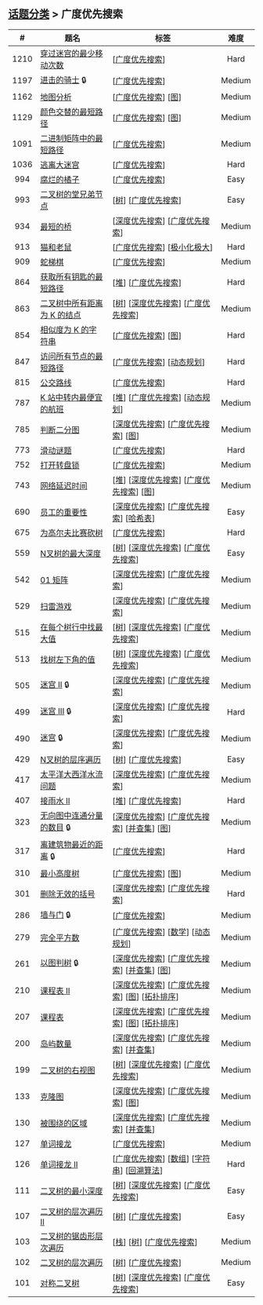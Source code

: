 <!--|This file generated by command(leetcode tag); DO NOT EDIT.            |-->
<!--+----------------------------------------------------------------------+-->
<!--|@author    openset <openset.wang@gmail.com>                           |-->
<!--|@link      https://github.com/openset                                 |-->
<!--|@home      https://github.com/tonymontaro/leetcode-hints                        |-->
<!--+----------------------------------------------------------------------+-->

## [话题分类](https://github.com/tonymontaro/leetcode-hints/blob/master/tag/README.md) > 广度优先搜索

| # | 题名 | 标签 | 难度 |
| :-: | - | - | :-: |
| 1210 | [穿过迷宫的最少移动次数](https://github.com/tonymontaro/leetcode-hints/tree/master/problems/minimum-moves-to-reach-target-with-rotations) | [[广度优先搜索](https://github.com/tonymontaro/leetcode-hints/tree/master/tag/breadth-first-search/README.md)]  | Hard |
| 1197 | [进击的骑士](https://github.com/tonymontaro/leetcode-hints/tree/master/problems/minimum-knight-moves) 🔒 | [[广度优先搜索](https://github.com/tonymontaro/leetcode-hints/tree/master/tag/breadth-first-search/README.md)]  | Medium |
| 1162 | [地图分析](https://github.com/tonymontaro/leetcode-hints/tree/master/problems/as-far-from-land-as-possible) | [[广度优先搜索](https://github.com/tonymontaro/leetcode-hints/tree/master/tag/breadth-first-search/README.md)] [[图](https://github.com/tonymontaro/leetcode-hints/tree/master/tag/graph/README.md)]  | Medium |
| 1129 | [颜色交替的最短路径](https://github.com/tonymontaro/leetcode-hints/tree/master/problems/shortest-path-with-alternating-colors) | [[广度优先搜索](https://github.com/tonymontaro/leetcode-hints/tree/master/tag/breadth-first-search/README.md)] [[图](https://github.com/tonymontaro/leetcode-hints/tree/master/tag/graph/README.md)]  | Medium |
| 1091 | [二进制矩阵中的最短路径](https://github.com/tonymontaro/leetcode-hints/tree/master/problems/shortest-path-in-binary-matrix) | [[广度优先搜索](https://github.com/tonymontaro/leetcode-hints/tree/master/tag/breadth-first-search/README.md)]  | Medium |
| 1036 | [逃离大迷宫](https://github.com/tonymontaro/leetcode-hints/tree/master/problems/escape-a-large-maze) | [[广度优先搜索](https://github.com/tonymontaro/leetcode-hints/tree/master/tag/breadth-first-search/README.md)]  | Hard |
| 994 | [腐烂的橘子](https://github.com/tonymontaro/leetcode-hints/tree/master/problems/rotting-oranges) | [[广度优先搜索](https://github.com/tonymontaro/leetcode-hints/tree/master/tag/breadth-first-search/README.md)]  | Easy |
| 993 | [二叉树的堂兄弟节点](https://github.com/tonymontaro/leetcode-hints/tree/master/problems/cousins-in-binary-tree) | [[树](https://github.com/tonymontaro/leetcode-hints/tree/master/tag/tree/README.md)] [[广度优先搜索](https://github.com/tonymontaro/leetcode-hints/tree/master/tag/breadth-first-search/README.md)]  | Easy |
| 934 | [最短的桥](https://github.com/tonymontaro/leetcode-hints/tree/master/problems/shortest-bridge) | [[深度优先搜索](https://github.com/tonymontaro/leetcode-hints/tree/master/tag/depth-first-search/README.md)] [[广度优先搜索](https://github.com/tonymontaro/leetcode-hints/tree/master/tag/breadth-first-search/README.md)]  | Medium |
| 913 | [猫和老鼠](https://github.com/tonymontaro/leetcode-hints/tree/master/problems/cat-and-mouse) | [[广度优先搜索](https://github.com/tonymontaro/leetcode-hints/tree/master/tag/breadth-first-search/README.md)] [[极小化极大](https://github.com/tonymontaro/leetcode-hints/tree/master/tag/minimax/README.md)]  | Hard |
| 909 | [蛇梯棋](https://github.com/tonymontaro/leetcode-hints/tree/master/problems/snakes-and-ladders) | [[广度优先搜索](https://github.com/tonymontaro/leetcode-hints/tree/master/tag/breadth-first-search/README.md)]  | Medium |
| 864 | [获取所有钥匙的最短路径](https://github.com/tonymontaro/leetcode-hints/tree/master/problems/shortest-path-to-get-all-keys) | [[堆](https://github.com/tonymontaro/leetcode-hints/tree/master/tag/heap/README.md)] [[广度优先搜索](https://github.com/tonymontaro/leetcode-hints/tree/master/tag/breadth-first-search/README.md)]  | Hard |
| 863 | [二叉树中所有距离为 K 的结点](https://github.com/tonymontaro/leetcode-hints/tree/master/problems/all-nodes-distance-k-in-binary-tree) | [[树](https://github.com/tonymontaro/leetcode-hints/tree/master/tag/tree/README.md)] [[深度优先搜索](https://github.com/tonymontaro/leetcode-hints/tree/master/tag/depth-first-search/README.md)] [[广度优先搜索](https://github.com/tonymontaro/leetcode-hints/tree/master/tag/breadth-first-search/README.md)]  | Medium |
| 854 | [相似度为 K 的字符串](https://github.com/tonymontaro/leetcode-hints/tree/master/problems/k-similar-strings) | [[广度优先搜索](https://github.com/tonymontaro/leetcode-hints/tree/master/tag/breadth-first-search/README.md)] [[图](https://github.com/tonymontaro/leetcode-hints/tree/master/tag/graph/README.md)]  | Hard |
| 847 | [访问所有节点的最短路径](https://github.com/tonymontaro/leetcode-hints/tree/master/problems/shortest-path-visiting-all-nodes) | [[广度优先搜索](https://github.com/tonymontaro/leetcode-hints/tree/master/tag/breadth-first-search/README.md)] [[动态规划](https://github.com/tonymontaro/leetcode-hints/tree/master/tag/dynamic-programming/README.md)]  | Hard |
| 815 | [公交路线](https://github.com/tonymontaro/leetcode-hints/tree/master/problems/bus-routes) | [[广度优先搜索](https://github.com/tonymontaro/leetcode-hints/tree/master/tag/breadth-first-search/README.md)]  | Hard |
| 787 | [K 站中转内最便宜的航班](https://github.com/tonymontaro/leetcode-hints/tree/master/problems/cheapest-flights-within-k-stops) | [[堆](https://github.com/tonymontaro/leetcode-hints/tree/master/tag/heap/README.md)] [[广度优先搜索](https://github.com/tonymontaro/leetcode-hints/tree/master/tag/breadth-first-search/README.md)] [[动态规划](https://github.com/tonymontaro/leetcode-hints/tree/master/tag/dynamic-programming/README.md)]  | Medium |
| 785 | [判断二分图](https://github.com/tonymontaro/leetcode-hints/tree/master/problems/is-graph-bipartite) | [[深度优先搜索](https://github.com/tonymontaro/leetcode-hints/tree/master/tag/depth-first-search/README.md)] [[广度优先搜索](https://github.com/tonymontaro/leetcode-hints/tree/master/tag/breadth-first-search/README.md)] [[图](https://github.com/tonymontaro/leetcode-hints/tree/master/tag/graph/README.md)]  | Medium |
| 773 | [滑动谜题](https://github.com/tonymontaro/leetcode-hints/tree/master/problems/sliding-puzzle) | [[广度优先搜索](https://github.com/tonymontaro/leetcode-hints/tree/master/tag/breadth-first-search/README.md)]  | Hard |
| 752 | [打开转盘锁](https://github.com/tonymontaro/leetcode-hints/tree/master/problems/open-the-lock) | [[广度优先搜索](https://github.com/tonymontaro/leetcode-hints/tree/master/tag/breadth-first-search/README.md)]  | Medium |
| 743 | [网络延迟时间](https://github.com/tonymontaro/leetcode-hints/tree/master/problems/network-delay-time) | [[堆](https://github.com/tonymontaro/leetcode-hints/tree/master/tag/heap/README.md)] [[深度优先搜索](https://github.com/tonymontaro/leetcode-hints/tree/master/tag/depth-first-search/README.md)] [[广度优先搜索](https://github.com/tonymontaro/leetcode-hints/tree/master/tag/breadth-first-search/README.md)] [[图](https://github.com/tonymontaro/leetcode-hints/tree/master/tag/graph/README.md)]  | Medium |
| 690 | [员工的重要性](https://github.com/tonymontaro/leetcode-hints/tree/master/problems/employee-importance) | [[深度优先搜索](https://github.com/tonymontaro/leetcode-hints/tree/master/tag/depth-first-search/README.md)] [[广度优先搜索](https://github.com/tonymontaro/leetcode-hints/tree/master/tag/breadth-first-search/README.md)] [[哈希表](https://github.com/tonymontaro/leetcode-hints/tree/master/tag/hash-table/README.md)]  | Easy |
| 675 | [为高尔夫比赛砍树](https://github.com/tonymontaro/leetcode-hints/tree/master/problems/cut-off-trees-for-golf-event) | [[广度优先搜索](https://github.com/tonymontaro/leetcode-hints/tree/master/tag/breadth-first-search/README.md)]  | Hard |
| 559 | [N叉树的最大深度](https://github.com/tonymontaro/leetcode-hints/tree/master/problems/maximum-depth-of-n-ary-tree) | [[树](https://github.com/tonymontaro/leetcode-hints/tree/master/tag/tree/README.md)] [[深度优先搜索](https://github.com/tonymontaro/leetcode-hints/tree/master/tag/depth-first-search/README.md)] [[广度优先搜索](https://github.com/tonymontaro/leetcode-hints/tree/master/tag/breadth-first-search/README.md)]  | Easy |
| 542 | [01 矩阵](https://github.com/tonymontaro/leetcode-hints/tree/master/problems/01-matrix) | [[深度优先搜索](https://github.com/tonymontaro/leetcode-hints/tree/master/tag/depth-first-search/README.md)] [[广度优先搜索](https://github.com/tonymontaro/leetcode-hints/tree/master/tag/breadth-first-search/README.md)]  | Medium |
| 529 | [扫雷游戏](https://github.com/tonymontaro/leetcode-hints/tree/master/problems/minesweeper) | [[深度优先搜索](https://github.com/tonymontaro/leetcode-hints/tree/master/tag/depth-first-search/README.md)] [[广度优先搜索](https://github.com/tonymontaro/leetcode-hints/tree/master/tag/breadth-first-search/README.md)]  | Medium |
| 515 | [在每个树行中找最大值](https://github.com/tonymontaro/leetcode-hints/tree/master/problems/find-largest-value-in-each-tree-row) | [[树](https://github.com/tonymontaro/leetcode-hints/tree/master/tag/tree/README.md)] [[深度优先搜索](https://github.com/tonymontaro/leetcode-hints/tree/master/tag/depth-first-search/README.md)] [[广度优先搜索](https://github.com/tonymontaro/leetcode-hints/tree/master/tag/breadth-first-search/README.md)]  | Medium |
| 513 | [找树左下角的值](https://github.com/tonymontaro/leetcode-hints/tree/master/problems/find-bottom-left-tree-value) | [[树](https://github.com/tonymontaro/leetcode-hints/tree/master/tag/tree/README.md)] [[深度优先搜索](https://github.com/tonymontaro/leetcode-hints/tree/master/tag/depth-first-search/README.md)] [[广度优先搜索](https://github.com/tonymontaro/leetcode-hints/tree/master/tag/breadth-first-search/README.md)]  | Medium |
| 505 | [迷宫 II](https://github.com/tonymontaro/leetcode-hints/tree/master/problems/the-maze-ii) 🔒 | [[深度优先搜索](https://github.com/tonymontaro/leetcode-hints/tree/master/tag/depth-first-search/README.md)] [[广度优先搜索](https://github.com/tonymontaro/leetcode-hints/tree/master/tag/breadth-first-search/README.md)]  | Medium |
| 499 | [迷宫 III](https://github.com/tonymontaro/leetcode-hints/tree/master/problems/the-maze-iii) 🔒 | [[深度优先搜索](https://github.com/tonymontaro/leetcode-hints/tree/master/tag/depth-first-search/README.md)] [[广度优先搜索](https://github.com/tonymontaro/leetcode-hints/tree/master/tag/breadth-first-search/README.md)]  | Hard |
| 490 | [迷宫](https://github.com/tonymontaro/leetcode-hints/tree/master/problems/the-maze) 🔒 | [[深度优先搜索](https://github.com/tonymontaro/leetcode-hints/tree/master/tag/depth-first-search/README.md)] [[广度优先搜索](https://github.com/tonymontaro/leetcode-hints/tree/master/tag/breadth-first-search/README.md)]  | Medium |
| 429 | [N叉树的层序遍历](https://github.com/tonymontaro/leetcode-hints/tree/master/problems/n-ary-tree-level-order-traversal) | [[树](https://github.com/tonymontaro/leetcode-hints/tree/master/tag/tree/README.md)] [[广度优先搜索](https://github.com/tonymontaro/leetcode-hints/tree/master/tag/breadth-first-search/README.md)]  | Easy |
| 417 | [太平洋大西洋水流问题](https://github.com/tonymontaro/leetcode-hints/tree/master/problems/pacific-atlantic-water-flow) | [[深度优先搜索](https://github.com/tonymontaro/leetcode-hints/tree/master/tag/depth-first-search/README.md)] [[广度优先搜索](https://github.com/tonymontaro/leetcode-hints/tree/master/tag/breadth-first-search/README.md)]  | Medium |
| 407 | [接雨水 II](https://github.com/tonymontaro/leetcode-hints/tree/master/problems/trapping-rain-water-ii) | [[堆](https://github.com/tonymontaro/leetcode-hints/tree/master/tag/heap/README.md)] [[广度优先搜索](https://github.com/tonymontaro/leetcode-hints/tree/master/tag/breadth-first-search/README.md)]  | Hard |
| 323 | [无向图中连通分量的数目](https://github.com/tonymontaro/leetcode-hints/tree/master/problems/number-of-connected-components-in-an-undirected-graph) 🔒 | [[深度优先搜索](https://github.com/tonymontaro/leetcode-hints/tree/master/tag/depth-first-search/README.md)] [[广度优先搜索](https://github.com/tonymontaro/leetcode-hints/tree/master/tag/breadth-first-search/README.md)] [[并查集](https://github.com/tonymontaro/leetcode-hints/tree/master/tag/union-find/README.md)] [[图](https://github.com/tonymontaro/leetcode-hints/tree/master/tag/graph/README.md)]  | Medium |
| 317 | [离建筑物最近的距离](https://github.com/tonymontaro/leetcode-hints/tree/master/problems/shortest-distance-from-all-buildings) 🔒 | [[广度优先搜索](https://github.com/tonymontaro/leetcode-hints/tree/master/tag/breadth-first-search/README.md)]  | Hard |
| 310 | [最小高度树](https://github.com/tonymontaro/leetcode-hints/tree/master/problems/minimum-height-trees) | [[广度优先搜索](https://github.com/tonymontaro/leetcode-hints/tree/master/tag/breadth-first-search/README.md)] [[图](https://github.com/tonymontaro/leetcode-hints/tree/master/tag/graph/README.md)]  | Medium |
| 301 | [删除无效的括号](https://github.com/tonymontaro/leetcode-hints/tree/master/problems/remove-invalid-parentheses) | [[深度优先搜索](https://github.com/tonymontaro/leetcode-hints/tree/master/tag/depth-first-search/README.md)] [[广度优先搜索](https://github.com/tonymontaro/leetcode-hints/tree/master/tag/breadth-first-search/README.md)]  | Hard |
| 286 | [墙与门](https://github.com/tonymontaro/leetcode-hints/tree/master/problems/walls-and-gates) 🔒 | [[广度优先搜索](https://github.com/tonymontaro/leetcode-hints/tree/master/tag/breadth-first-search/README.md)]  | Medium |
| 279 | [完全平方数](https://github.com/tonymontaro/leetcode-hints/tree/master/problems/perfect-squares) | [[广度优先搜索](https://github.com/tonymontaro/leetcode-hints/tree/master/tag/breadth-first-search/README.md)] [[数学](https://github.com/tonymontaro/leetcode-hints/tree/master/tag/math/README.md)] [[动态规划](https://github.com/tonymontaro/leetcode-hints/tree/master/tag/dynamic-programming/README.md)]  | Medium |
| 261 | [以图判树](https://github.com/tonymontaro/leetcode-hints/tree/master/problems/graph-valid-tree) 🔒 | [[深度优先搜索](https://github.com/tonymontaro/leetcode-hints/tree/master/tag/depth-first-search/README.md)] [[广度优先搜索](https://github.com/tonymontaro/leetcode-hints/tree/master/tag/breadth-first-search/README.md)] [[并查集](https://github.com/tonymontaro/leetcode-hints/tree/master/tag/union-find/README.md)] [[图](https://github.com/tonymontaro/leetcode-hints/tree/master/tag/graph/README.md)]  | Medium |
| 210 | [课程表 II](https://github.com/tonymontaro/leetcode-hints/tree/master/problems/course-schedule-ii) | [[深度优先搜索](https://github.com/tonymontaro/leetcode-hints/tree/master/tag/depth-first-search/README.md)] [[广度优先搜索](https://github.com/tonymontaro/leetcode-hints/tree/master/tag/breadth-first-search/README.md)] [[图](https://github.com/tonymontaro/leetcode-hints/tree/master/tag/graph/README.md)] [[拓扑排序](https://github.com/tonymontaro/leetcode-hints/tree/master/tag/topological-sort/README.md)]  | Medium |
| 207 | [课程表](https://github.com/tonymontaro/leetcode-hints/tree/master/problems/course-schedule) | [[深度优先搜索](https://github.com/tonymontaro/leetcode-hints/tree/master/tag/depth-first-search/README.md)] [[广度优先搜索](https://github.com/tonymontaro/leetcode-hints/tree/master/tag/breadth-first-search/README.md)] [[图](https://github.com/tonymontaro/leetcode-hints/tree/master/tag/graph/README.md)] [[拓扑排序](https://github.com/tonymontaro/leetcode-hints/tree/master/tag/topological-sort/README.md)]  | Medium |
| 200 | [岛屿数量](https://github.com/tonymontaro/leetcode-hints/tree/master/problems/number-of-islands) | [[深度优先搜索](https://github.com/tonymontaro/leetcode-hints/tree/master/tag/depth-first-search/README.md)] [[广度优先搜索](https://github.com/tonymontaro/leetcode-hints/tree/master/tag/breadth-first-search/README.md)] [[并查集](https://github.com/tonymontaro/leetcode-hints/tree/master/tag/union-find/README.md)]  | Medium |
| 199 | [二叉树的右视图](https://github.com/tonymontaro/leetcode-hints/tree/master/problems/binary-tree-right-side-view) | [[树](https://github.com/tonymontaro/leetcode-hints/tree/master/tag/tree/README.md)] [[深度优先搜索](https://github.com/tonymontaro/leetcode-hints/tree/master/tag/depth-first-search/README.md)] [[广度优先搜索](https://github.com/tonymontaro/leetcode-hints/tree/master/tag/breadth-first-search/README.md)]  | Medium |
| 133 | [克隆图](https://github.com/tonymontaro/leetcode-hints/tree/master/problems/clone-graph) | [[深度优先搜索](https://github.com/tonymontaro/leetcode-hints/tree/master/tag/depth-first-search/README.md)] [[广度优先搜索](https://github.com/tonymontaro/leetcode-hints/tree/master/tag/breadth-first-search/README.md)] [[图](https://github.com/tonymontaro/leetcode-hints/tree/master/tag/graph/README.md)]  | Medium |
| 130 | [被围绕的区域](https://github.com/tonymontaro/leetcode-hints/tree/master/problems/surrounded-regions) | [[深度优先搜索](https://github.com/tonymontaro/leetcode-hints/tree/master/tag/depth-first-search/README.md)] [[广度优先搜索](https://github.com/tonymontaro/leetcode-hints/tree/master/tag/breadth-first-search/README.md)] [[并查集](https://github.com/tonymontaro/leetcode-hints/tree/master/tag/union-find/README.md)]  | Medium |
| 127 | [单词接龙](https://github.com/tonymontaro/leetcode-hints/tree/master/problems/word-ladder) | [[广度优先搜索](https://github.com/tonymontaro/leetcode-hints/tree/master/tag/breadth-first-search/README.md)]  | Medium |
| 126 | [单词接龙 II](https://github.com/tonymontaro/leetcode-hints/tree/master/problems/word-ladder-ii) | [[广度优先搜索](https://github.com/tonymontaro/leetcode-hints/tree/master/tag/breadth-first-search/README.md)] [[数组](https://github.com/tonymontaro/leetcode-hints/tree/master/tag/array/README.md)] [[字符串](https://github.com/tonymontaro/leetcode-hints/tree/master/tag/string/README.md)] [[回溯算法](https://github.com/tonymontaro/leetcode-hints/tree/master/tag/backtracking/README.md)]  | Hard |
| 111 | [二叉树的最小深度](https://github.com/tonymontaro/leetcode-hints/tree/master/problems/minimum-depth-of-binary-tree) | [[树](https://github.com/tonymontaro/leetcode-hints/tree/master/tag/tree/README.md)] [[深度优先搜索](https://github.com/tonymontaro/leetcode-hints/tree/master/tag/depth-first-search/README.md)] [[广度优先搜索](https://github.com/tonymontaro/leetcode-hints/tree/master/tag/breadth-first-search/README.md)]  | Easy |
| 107 | [二叉树的层次遍历 II](https://github.com/tonymontaro/leetcode-hints/tree/master/problems/binary-tree-level-order-traversal-ii) | [[树](https://github.com/tonymontaro/leetcode-hints/tree/master/tag/tree/README.md)] [[广度优先搜索](https://github.com/tonymontaro/leetcode-hints/tree/master/tag/breadth-first-search/README.md)]  | Easy |
| 103 | [二叉树的锯齿形层次遍历](https://github.com/tonymontaro/leetcode-hints/tree/master/problems/binary-tree-zigzag-level-order-traversal) | [[栈](https://github.com/tonymontaro/leetcode-hints/tree/master/tag/stack/README.md)] [[树](https://github.com/tonymontaro/leetcode-hints/tree/master/tag/tree/README.md)] [[广度优先搜索](https://github.com/tonymontaro/leetcode-hints/tree/master/tag/breadth-first-search/README.md)]  | Medium |
| 102 | [二叉树的层次遍历](https://github.com/tonymontaro/leetcode-hints/tree/master/problems/binary-tree-level-order-traversal) | [[树](https://github.com/tonymontaro/leetcode-hints/tree/master/tag/tree/README.md)] [[广度优先搜索](https://github.com/tonymontaro/leetcode-hints/tree/master/tag/breadth-first-search/README.md)]  | Medium |
| 101 | [对称二叉树](https://github.com/tonymontaro/leetcode-hints/tree/master/problems/symmetric-tree) | [[树](https://github.com/tonymontaro/leetcode-hints/tree/master/tag/tree/README.md)] [[深度优先搜索](https://github.com/tonymontaro/leetcode-hints/tree/master/tag/depth-first-search/README.md)] [[广度优先搜索](https://github.com/tonymontaro/leetcode-hints/tree/master/tag/breadth-first-search/README.md)]  | Easy |
